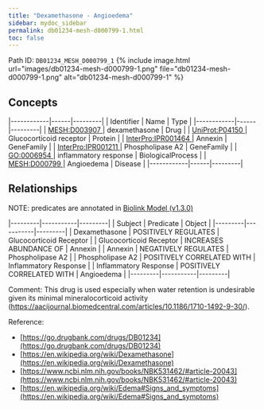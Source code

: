 ```yaml
---
title: "Dexamethasone - Angioedema"
sidebar: mydoc_sidebar
permalink: db01234-mesh-d000799-1.html
toc: false 
---
```



Path ID: `DB01234_MESH_D000799_1`
{% include image.html url="images/db01234-mesh-d000799-1.png" file="db01234-mesh-d000799-1.png" alt="db01234-mesh-d000799-1" %}

## Concepts

|------------|------|---------|
| Identifier | Name | Type    |
|------------|------|---------|
| <a href="https://identifiers.org/MESH:D003907">MESH:D003907 </a> | dexamethasone | Drug |
| <a href="https://identifiers.org/UniProt:P04150">UniProt:P04150 </a> | Glucocorticoid receptor | Protein |
| <a href="https://identifiers.org/InterPro:IPR001464">InterPro:IPR001464 </a> | Annexin | GeneFamily |
| <a href="https://identifiers.org/InterPro:IPR001211">InterPro:IPR001211 </a> | Phospholipase A2 | GeneFamily |
| <a href="https://identifiers.org/GO:0006954">GO:0006954 </a> | inflammatory response | BiologicalProcess |
| <a href="https://identifiers.org/MESH:D000799">MESH:D000799 </a> | Angioedema | Disease |
|------------|------|---------|

## Relationships


NOTE: predicates are annotated in <a href="https://github.com/biolink/biolink-model/releases/tag/v1.3.0">Biolink Model (v1.3.0)</a>

|---------|-----------|---------|
| Subject | Predicate | Object  |
|---------|-----------|---------|
| Dexamethasone | POSITIVELY REGULATES | Glucocorticoid Receptor |
| Glucocorticoid Receptor | INCREASES ABUNDANCE OF | Annexin |
| Annexin | NEGATIVELY REGULATES | Phospholipase A2 |
| Phospholipase A2 | POSITIVELY CORRELATED WITH | Inflammatory Response |
| Inflammatory Response | POSITIVELY CORRELATED WITH | Angioedema |
|---------|-----------|---------|

Comment: This drug is used especially when water retention is undesirable given its minimal mineralocorticoid activity (https://aacijournal.biomedcentral.com/articles/10.1186/1710-1492-9-30/).

Reference: 
  - [https://go.drugbank.com/drugs/DB01234](https://go.drugbank.com/drugs/DB01234)
  - [https://en.wikipedia.org/wiki/Dexamethasone](https://en.wikipedia.org/wiki/Dexamethasone)
  - [https://www.ncbi.nlm.nih.gov/books/NBK531462/#article-20043](https://www.ncbi.nlm.nih.gov/books/NBK531462/#article-20043)
  - [https://en.wikipedia.org/wiki/Edema#Signs_and_symptoms](https://en.wikipedia.org/wiki/Edema#Signs_and_symptoms)
